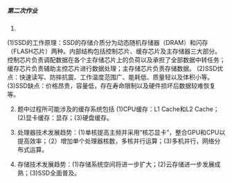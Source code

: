##### 第二次作业 #####
1. 
(1)SSD的工作原理：SSD的存储介质分为动态随机存储器（DRAM）和闪存（FLASH芯片）两种。内部结构包括控制芯片、缓存芯片及主存储器三大部分。控制芯片负责调配数据在各个主存储芯片上的负荷以及承担了全部数据中转任务；缓存芯片负责辅助主控芯片进行数据处理；主存储芯片负责存储数据。
(2)SSD优点：快速读写、防摔抗震、工作温度范围广、能耗低、质量轻以及体积小等。
(3)SSD缺点：价格昂贵，容量低，存在寿命限制以及硬件损坏后数据较难恢复等。

2. 题中过程所可能涉及的缓存系统包括
(1)CPU缓存：L1 Cache和L2 Cache；(2)显卡缓存：显存；(3)硬盘缓存。

3. 处理器技术发展趋势：(1)单核提高主频并采用“核芯显卡”，整合GPU和CPU以提高效率；（2）增加单个处理器核数，多核并行运算；(3)多机并行，网络分布式运算。

4. 存储技术发展趋势：(1)存储系统空间将进一步扩大；(2)云存储进一步发展成熟；(3)SSD全面普及。 
